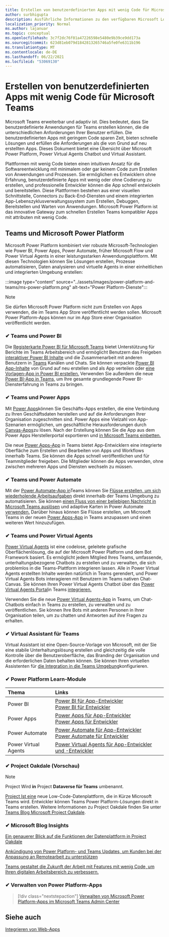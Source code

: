 ```yaml
---
title: Erstellen von benutzerdefinierten Apps mit wenig Code für Microsoft Teams
author: surbhigupta
description: Ausführliche Informationen zu den verfügbaren Microsoft Low- und No-Code-Lösungen für Teams
localization_priority: Normal
ms.author: lajanuar
ms.topic: conceptual
ms.openlocfilehash: 3c7f2dc76f01a47226598e5480e9b39ce9dd173a
ms.sourcegitcommit: 623d81eb079d1842813265746a5fe0fe6311b196
ms.translationtype: MT
ms.contentlocale: de-DE
ms.lasthandoff: 06/22/2021
ms.locfileid: "53069130"
---
```

# <a name="create-low-code-custom-apps-for-microsoft-teams"></a>Erstellen von benutzerdefinierten Apps mit wenig Code für Microsoft Teams

Microsoft Teams erweiterbar und adaptiv ist. Dies bedeutet, dass Sie benutzerdefinierte Anwendungen für Teams erstellen können, die die unterschiedlichen Anforderungen Ihrer Benutzer erfüllen. Die benutzerdefinierten Apps mit geringem Code sparen Zeit, bieten schnelle Lösungen und erfüllen die Anforderungen als die von Grund auf neu erstellten Apps. Dieses Dokument bietet eine Übersicht über Microsoft Power Platform, Power Virtual Agents Chatbot und Virtual Assistant.

Plattformen mit wenig Code bieten einen intuitiven Ansatz für die Softwareentwicklung mit minimalem oder gar keinem Code zum Erstellen von Anwendungen und Prozessen. Sie ermöglichen es Entwicklern ohne Erfahrung, benutzerdefinierte Apps mit wenig oder ohne Codierung zu erstellen, und professionelle Entwickler können die App schnell entwickeln und bereitstellen. Diese Plattformen bestehen aus einer visuellen Schnittstelle, Connectors zu Back-End-Diensten und einem integrierten App-Lebenszyklusverwaltungssystem zum Erstellen, Debuggen, Bereitstellen und Warten von Anwendungen. Microsoft Power Platform ist das innovative Gateway zum schnellen Erstellen Teams kompatibler Apps mit attributen mit wenig Code.

## <a name="teams-and-microsoft-power-platform"></a>Teams und Microsoft Power Platform

Microsoft Power Platform kombiniert vier robuste Microsoft-Technologien wie Power BI, Power Apps, Power Automate, früher Microsoft Flow und Power Virtual Agents in einer leistungsstarken Anwendungsplattform. Mit diesen Technologien können Sie Lösungen erstellen, Prozesse automatisieren, Daten analysieren und virtuelle Agents in einer einheitlichen und integrierten Umgebung erstellen:

:::image type="content" source="../assets/images/power-platform-and-teams/ms-power-platform.png" alt-text="Power Platform-Dienste":::

> [!NOTE]
> Sie dürfen Microsoft Power Platform nicht zum Erstellen von Apps verwenden, die im Teams App Store veröffentlicht werden sollen. Microsoft Power Platform-Apps können nur im App Store einer Organisation veröffentlicht werden.

### <a name="-teams-and-power-bi"></a>✔ Teams und Power BI

Die [Registerkarte Power BI für Microsoft Teams](https://powerbi.microsoft.com/blog/announcing-new-power-bi-tab-for-microsoft-teams/) bietet Unterstützung für Berichte im Teams Arbeitsbereich und ermöglicht Benutzern das Freigeben [interaktiver Power BI Inhalte](/power-bi/collaborate-share/service-embed-report-microsoft-teams) und die Zusammenarbeit mit anderen Benutzern in [Teams](/power-bi/collaborate-share/service-collaborate-microsoft-teams) Kanälen und Chats. Sie können verpackte [Power BI App-Inhalte](/power-bi/collaborate-share/service-create-distribute-apps) von Grund auf neu erstellen und als App verteilen oder [eine Vorlagen-App in Power BI erstellen.](/power-bi/connect-data/service-template-apps-create) Verwenden Sie außerdem die neue [Power BI-App in Teams,](https://go.microsoft.com/fwlink/?linkid=2143643) um Ihre gesamte grundlegende Power BI-Diensterfahrung in Teams zu bringen.

### <a name="-teams-and-power-apps"></a>✔ Teams und Power Apps

Mit [Power Apps](/powerapps/powerapps-overview)können Sie Geschäfts-Apps erstellen, die eine Verbindung zu Ihren Geschäftsdaten herstellen und auf die Anforderungen Ihrer Organisation zugeschnitten sind.  Power Apps eine Vielzahl von App-Szenarien ermöglichen, um geschäftliche Herausforderungen durch [Canvas-Apps](/powerapps/maker/#canvas-apps)zu lösen. Nach der Erstellung können Sie die App aus dem Power Apps Herstellerportal exportieren und [in Microsoft Teams einbetten.](/power-platform/admin/embed-app-teams)

Die neue [Power Apps-App](https://go.microsoft.com/fwlink/?linkid=2143374) in Teams bietet App-Entwicklern eine integrierte Oberfläche zum Erstellen und Bearbeiten von Apps und Workflows innerhalb Teams. Sie können die Apps schnell veröffentlichen und für Teammitglieder freigeben. Die Mitglieder können die Apps verwenden, ohne zwischen mehreren Apps und Diensten wechseln zu müssen.

### <a name="-teams-and-power-automate"></a>✔ Teams und Power Automate

Mit der [Power Automate-App in](/power-automate/flows-teams)Teams können Sie [Flüsse erstellen, um sich wiederholende Arbeitsaufgaben](https://flow.microsoft.com/connectors/shared_teams/microsoft-teams/) direkt innerhalb der Teams Umgebung zu automatisieren. Sie können [einen Fluss von einer beliebigen Nachricht in Microsoft Teams auslösen](/power-automate/trigger-flow-teams-message) und adaptive Karten in Power Automate [verwenden.](/power-automate/create-adaptive-cards) Darüber hinaus können Sie Flüsse erstellen, um Microsoft Teams in der neuen [Power Apps-App](https://go.microsoft.com/fwlink/?linkid=2143539) in Teams anzupassen und einen weiteren Wert hinzuzufügen.

### <a name="-teams-and-power-virtual-agents"></a>✔ Teams und Power Virtual Agents

[Power Virtual Agents](/power-virtual-agents/fundamentals-what-is-power-virtual-agents) ist eine codelose, geleitete grafische Oberflächenlösung, die auf der Microsoft Power Platform und dem Bot Framework basiert. Es ermöglicht jedem Mitglied Ihres Teams, umfassende, unterhaltungsbezogene Chatbots zu erstellen und zu verwalten, die sich problemlos in die Teams-Plattform integrieren lassen. Alle in Power Virtual Agents erstellten Inhalte werden natürlich in Teams gerendert, und Power Virtual Agents Bots interagieren mit Benutzern im Teams nativen Chat-Canvas. Sie können Ihren Power Virtual Agents Chatbot über das [Power Virtual Agents Portal](https://powervirtualagents.microsoft.com)in Teams [integrieren.](/power-virtual-agents/publication-add-bot-to-microsoft-teams)

Verwenden Sie die neue [Power Virtual Agents-App](https://aka.ms/pva-teams-docs) in Teams, um Chat-Chatbots einfach in Teams zu erstellen, zu verwalten und zu veröffentlichen. Sie können Ihre Bots mit anderen Personen in Ihrer Organisation teilen, um zu chatten und Antworten auf ihre Fragen zu erhalten.

### <a name="-virtual-assistant-for-teams"></a>✔ Virtual Assistant für Teams

Virtual Assistant ist eine Open-Source-Vorlage von Microsoft, mit der Sie eine stabile Unterhaltungslösung erstellen und gleichzeitig die volle Kontrolle über die Benutzeroberfläche, das Branding der Organisation und die erforderlichen Daten behalten können. Sie können Ihren virtuellen Assistenten für [die Integration in die Teams Umgebung](https://microsoft.github.io/botframework-solutions/clients-and-channels/tutorials/enable-teams/1-intro)konfigurieren. 

### <a name="-power-platform-learn-modules"></a>✔ Power Platform Learn-Module

|  Thema  |  Links  |
|:---------|:----------------------|
|Power BI|[Power BI für App-Entwickler](/learn/browse/?expanded=power-platform&products=power-bi&roles=maker)</br>[Power BI für Entwickler](/learn/browse/?expanded=power-platform&products=power-bi&roles=developer)|
|Power Apps|[Power Apps für App-Entwickler](/learn/browse/?products=power-apps&roles=maker)</br>[Power Apps für Entwickler](/learn/browse/?products=power-apps)|
|Power Automate|[Power Automate für App-Entwickler](/learn/browse/?expanded=power-platform&products=power-automate&roles=maker)</br>[Power Automate für Entwickler](/learn/browse/?expanded=power-platform&products=power-automate&roles=developer)|
|Power Virtual Agents|[Power Virtual Agents für App-Entwickler und -Entwickler](/learn/browse/?products=power-virtual-agents&expanded=power-platform&roles=maker)|

### <a name="-project-oakdale-preview"></a>✔ Project Oakdale (Vorschau)

> [!NOTE]
> Project Wird **in** Project **Dataverse für Teams** umbenannt.

[Project Ist eine](https://techcommunity.microsoft.com/t5/microsoft-teams-blog/teams-is-shaping-the-future-of-work-with-low-code-features-to/ba-p/1507180
) neue Low-Code-Datenplattform, die in Kürze Microsoft Teams wird. Entwickler können Teams Power Platform-Lösungen direkt in Teams erstellen. Weitere Informationen zu Project Oakdale finden Sie unter [Teams Blog Microsoft Project Oakdale](https://powerapps.microsoft.com/blog/introducing-project-oakdale-a-new-low-code-data-platform-for-microsoft-teams).

### <a name="-microsoft-blog-insights"></a>✔ Microsoft Blog Insights

[Ein genauerer Blick auf die Funktionen der Datenplattform in Project Oakdale](https://powerapps.microsoft.com/blog/a-closer-look-at-data-platform-capabilities-in-project-oakdale/)

[Ankündigung von Power Platform- und Teams Updates, um Kunden bei der Anpassung an Remotearbeit zu unterstützen](https://cloudblogs.microsoft.com/powerplatform/2020/05/19/announcing-power-platform-and-teams-updates-to-help-customers-adapt-to-remote-work/)

[Teams gestaltet die Zukunft der Arbeit mit Features mit wenig Code, um Ihren digitalen Arbeitsbereich zu verbessern.](https://techcommunity.microsoft.com/t5/microsoft-teams-blog/teams-is-shaping-the-future-of-work-with-low-code-features-to/ba-p/1507180)

### <a name="-managing-power-platform-apps"></a>✔ Verwalten von Power Platform-Apps

> [!div class="nextstepaction"]
> [Verwalten von Microsoft Power Platform-Apps im Microsoft Teams Admin Center](/microsoftteams/manage-power-platform-apps)

## <a name="see-also"></a>Siehe auch

[Integrieren von Web-Apps](~/samples/integrate-web-apps-overview.md)
